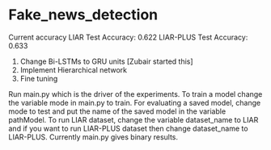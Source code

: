 # Fake_news_detection

Current accuracy 
LIAR Test Accuracy: 0.622
LIAR-PLUS Test Accuracy: 0.633


1. Change Bi-LSTMs to GRU units [Zubair started this]
2. Implement Hierarchical network 
3. Fine tuning 

Run main.py which is the driver of the experiments. To train a model change the variable mode in main.py to train. For evaluating a saved model, change mode to test and put the name of the saved model in the variable pathModel. To run LIAR dataset, change the variable dataset_name to LIAR and if you want to run LIAR-PLUS dataset then change dataset_name to LIAR-PLUS.
Currently main.py gives binary results.
